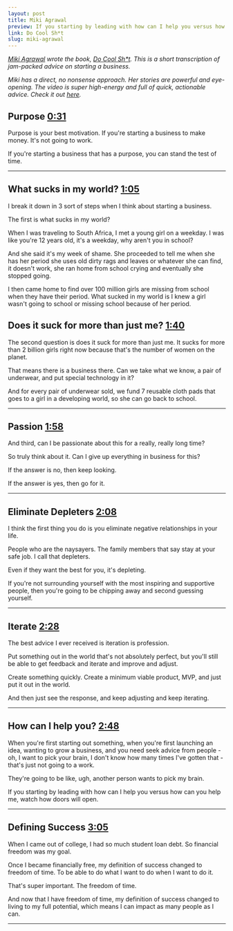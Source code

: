```yaml
---
layout: post
title: Miki Agrawal
preview: If you starting by leading with how can I help you versus how can you help me, doors will open. 
link: Do Cool Sh*t
slug: miki-agrawal
---
```


*[Miki Agrawal](https://twitter.com/twinmiki) wrote the book, [Do Cool Sh*t](http://www.amazon.com/Do-Cool-Sh-Business-Happily/dp/0062366858/ref=sr_1_1?s=books&ie=UTF8&qid=1428968871&sr=1-1&keywords=do+cool+sh+t). This is a short transcription of jam-packed advice on starting a business.*

*Miki has a direct, no nonsense approach. Her stories are powerful and eye-opening. The video is super high-energy and full of quick, actionable advice. Check it out [here](https://www.youtube.com/watch?v=QWUcQcXyQp4).*

## Purpose [0:31](https://youtu.be/QWUcQcXyQp4?t=31s)

Purpose is your best motivation. If you're starting a business to make money. It's not going to work. 

If you're starting a business that has a purpose, you can stand the test of time. 

* * * 

## What sucks in my world? [1:05](https://youtu.be/QWUcQcXyQp4?t=1m5s)

I break it down in 3 sort of steps when I think about starting a business. 

The first is what sucks in my world? 

When I was traveling to South Africa, I met a young girl on a weekday. I was like you're 12 years old, it's a weekday, why aren't you in school? 

And she said it's my week of shame. She proceeded to tell me when she has her period she uses old dirty rags and leaves or whatever she can find, it doesn't work, she ran home from school crying and eventually she stopped going. 

I then came home to find over 100 million girls are missing from school when they have their period. What sucked in my world is I knew a girl wasn't going to school or missing school because of her period. 

## Does it suck for more than just me? [1:40](https://youtu.be/QWUcQcXyQp4?t=1m40s)

The second question is does it suck for more than just me. It sucks for more than 2 billion girls right now because that's the number of women on the planet. 

That means there is a business there. Can we take what we know, a pair of underwear, and put special technology in it? 

And for every pair of underwear sold, we fund 7 reusable cloth pads that goes to a girl in a developing world, so she can go back to school. 

* * * 

## Passion [1:58](https://youtu.be/QWUcQcXyQp4?t=1m58s)

And third, can I be passionate about this for a really, really long time? 

So truly think about it. Can I give up everything in business for this? 

If the answer is no, then keep looking. 

If the answer is yes, then go for it. 

* * * 

## Eliminate Depleters [2:08](https://youtu.be/QWUcQcXyQp4?t=2m08s)

I think the first thing you do is you eliminate negative relationships in your life. 

People who are the naysayers. The family members that say stay at your safe job. I call that depleters. 

Even if they want the best for you, it's depleting. 

If you're not surrounding yourself with the most inspiring and supportive people, then you're going to be chipping away and second guessing yourself. 

* * * 

## Iterate [2:28](https://youtu.be/QWUcQcXyQp4?t=2m28s)

The best advice I ever received is iteration is profession. 

Put something out in the world that's not absolutely perfect, but you'll still be able to get feedback and iterate and improve and adjust. 

Create something quickly. Create a minimum viable product, MVP, and just put it out in the world. 

And then just see the response, and keep adjusting and keep iterating. 

* * * 

## How can I help you? [2:48](https://youtu.be/QWUcQcXyQp4?t=2m48s)

When you're first starting out something, when you're first launching an idea, wanting to grow a business, and you need seek advice from people - oh, I want to pick your brain, I don't know how many times I've gotten that - that's just not going to a work. 

They're going to be like, ugh, another person wants to pick my brain. 

If you starting by leading with how can I help you versus how can you help me, watch how doors will open. 

* * * 

## Defining Success [3:05](https://youtu.be/QWUcQcXyQp4?t=3m05s)

When I came out of college, I had so much student loan debt. So financial freedom was my goal. 

Once I became financially free, my definition of success changed to freedom of time. To be able to do what I want to do when I want to do it. 

That's super important. The freedom of time. 

And now that I have freedom of time, my definition of success changed to living to my full potential, which means I can impact as many people as I can. 

* * * 


